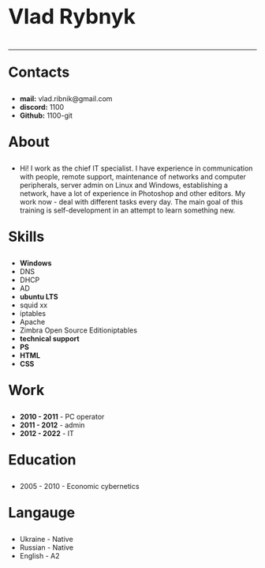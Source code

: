 <html lang="en">
<head>
    <meta charset="UTF-8">
    <meta http-equiv="X-UA-Compatible" content="IE=edge">
    <meta name="viewport" content="width=device-width, initial-scale=1.0">
    <title>1100-git</title>
</head>
<body>
    <p style="font-size:3em"><strong>Vlad Rybnyk</strong></p><hr>
    <p style="font-size:2em"><strong>Contacts</strong></p>
        <ul>
            <li><strong>mail:</strong> vlad.ribnik@gmail.com</li>
            <li><strong>discord:</strong> 1100 </li>
            <li><strong>Github:</strong> 1100-git</li>
        </ul>
    <p style="font-size:2em;"><strong>About</strong></p>
        <ul>
            <li>Hi! I work as the chief IT specialist. I have experience in communication with people, remote support, maintenance of networks and computer peripherals, server admin on Linux and Windows, establishing a network, have a lot of experience in Photoshop and other editors. My work now - deal with different tasks every day. The main goal of this training is self-development in an attempt to learn something new.</li>
        </ul>
    <p style="font-size:2em;"><strong>Skills</strong></p>
        <ul>
            <li><strong>Windows</strong></li>
            <li>DNS</li>
            <li>DHCP</li>
            <li>AD</li>
            <li><strong>ubuntu LTS</strong></li>
            <li>squid xx</li>
            <li>iptables</li>
            <li>Apache</li>
            <li>Zimbra Open Source Editioniptables</li>
            <li><strong>technical support</strong></li>
            <li><strong>PS</strong></li>
            <li><strong>HTML</strong></li>
            <li><strong>CSS</strong></li>
        </ul>
    <p style="font-size:2em;"><strong>Work</strong></p>
     <ul>
            <li><strong>2010 - 2011</strong> - PC operator</li>
            <li><strong>2011 - 2012</strong> - admin</li>
            <li><strong>2012 - 2022</strong> - IT</li>
        </ul>
    <p style="font-size:2em;"><strong>Education</strong></p>
        <ul>
            <li>2005 - 2010 - Economic cybernetics</li>
        </ul>
    <p style="font-size:2em;"><strong>Langauge</strong></p>
        <ul>
            <li>Ukraine - Native</li>
            <li>Russian - Native</li>
            <li>English - A2</li>
        </ul>
</body>
</html>